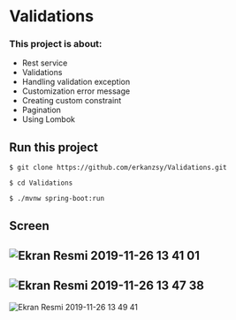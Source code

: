 # Validations

### This project is about:

- Rest service
- Validations
- Handling validation exception
- Customization error message
- Creating custom constraint
- Pagination
- Using Lombok

## Run this project

`$ git clone https://github.com/erkanzsy/Validations.git`

`$ cd Validations`

`$ ./mvnw spring-boot:run`


## Screen


![Ekran Resmi 2019-11-26 13 41 01](https://user-images.githubusercontent.com/22520257/69623986-daa89500-1054-11ea-8e0f-a521ba64ac10.png)
-
![Ekran Resmi 2019-11-26 13 47 38](https://user-images.githubusercontent.com/22520257/69625601-f8c3c480-1057-11ea-9066-0f6bc9f28ac5.png)
-
![Ekran Resmi 2019-11-26 13 49 41](https://user-images.githubusercontent.com/22520257/69625551-e184d700-1057-11ea-81a3-cebdca3a7bf6.png)
